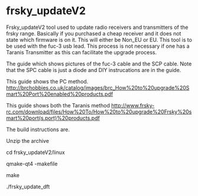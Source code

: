 # frsky_updateV2
Frsky_updateV2 tool used to update radio receivers and transmitters of the frsky range. Basically if you purchased a cheap receiver and it does not state which firmware is on it. This will either be Non_EU or EU. This tool is to be used with the fuc-3 usb lead. This process is not necessary if one has a Taranis Transmitter as this can facilitate the upgrade process.

The guide which shows pictures of the fuc-3 cable and the SCP cable. Note that the SPC cable is just a diode and DIY instrucations are in the guide.

This guide shows the PC method.
http://brchobbies.co.uk/catalog/images/brc_How%20to%20upgrade%20Smart%20Port%20enabled%20products.pdf

This guide shows both the Taranis method
http://www.frsky-rc.com/download/files/How%20To/How%20to%20upgrade%20Frsky%20smart%20port(s.port)%20products.pdf

The build instructions are.

Unzip the archive

cd frsky_updateV2/linux

qmake-qt4 -makefile

make

./frsky_update_dft
